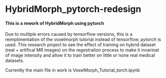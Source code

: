# HybridMorph_pytorch-redesign
#### This is a rework of HybridMorph using pytorch 
Due to multiple errors caused by tensorflow versions, this is a reimplimentation of the voxelmorph tutorial instead of tensorflow, *pytorch* is used.
This research project to see the effect of training on hybrid dataset (real + artifical MR images) on the regestration process to make it invarinat of image intensity and allow it to train better on little or none real medical datasets.

Currently the main file in work is VoxelMorph_Tutorial_torch.ipynb